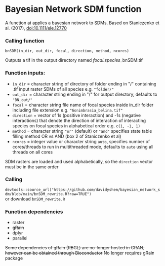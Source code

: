 # Bayesian Network SDM function
A function at applies a bayesian network to SDMs. Based on Staniczenko et al. (2017), [doi:10.1111/ele.12770](https://doi.org/10.1111/ele.12770)
### Calling function
`bnSDM(in_dir, out_dir, focal, direction, method, ncores)`

Outputs a tif in the output directory named *focal.species*_bnSDM.tif

### Function inputs:
* `in_dir`    = character string of directory of folder ending in "/" containing .tif input raster SDMs of all species e.g. `"folder/"`
* `out_dir`   = character string ending in "/" for output directory, defaults to `"BN_out/"`
* `focal`     = character string file name of focal species inside in_dir folder including file extension e.g. `"Gonimbrasia_belina.tif"`
* `direction` = vector of 1s (positive interaction) and -1s (negative interactions) that denote the direction of interaction of interacting species on focal species in alphabetical order e.g. `c(1, -1, 1)`
* `method`    = character string `"or"` (default) or `"and"` specifies state table filling method OR vs AND (box 2 of Staniczenko et al)
* `ncores`    = integer value or character string `auto`, specifies number of cores/threads to run in multithreaded mode, defaults to `auto` using all threads on all cores

SDM rasters are loaded and used alphabetically, so the `direction` vector must be in the same order

### Calling
`devtools::source_url("https://github.com/davidyshen/bayesian_network_sdm/blob/main/bnSDM_rewrite.R?raw=TRUE")`  
or download `bnSDM_rewrite.R`

### Function dependencies
* raster
* ~~gRain~~
* dplyr
* parallel

~~Some dependencies of gRain (RBGL) are no-longer hosted in CRAN, however can be obtained through Bioconductor~~ No longer requires gRain package

